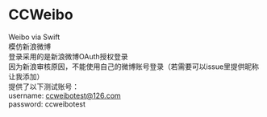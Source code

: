 # CCWeibo
Weibo via Swift  
模仿新浪微博  
登录采用的是新浪微博OAuth授权登录  
因为新浪审核原因，不能使用自己的微博账号登录（若需要可以issue里提供昵称让我添加）  
提供了以下测试账号：  
username: ccweibotest@126.com  
password: ccweibotest  
